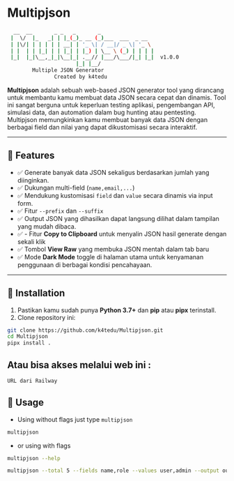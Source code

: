 # Multipjson
```bash
  __  __       _ _   _       _                  
 |  \/  |_   _| | |_(_)_ __ (_)___  ___  _ __   
 | |\/| | | | | | __| | '_ \| / __|/ _ \| '_ \  
 | |  | | |_| | | |_| | |_) | \__ \ (_) | | | | 
 |_|  |_|\__,_|_|\__|_| .__// |___/\___/|_| |_|  v1.0.0
                      |_| |__/                  
	    Multiple JSON Generator
               Created by k4tedu
```

**Multipjson** adalah sebuah web-based JSON generator tool yang dirancang untuk membantu kamu membuat data JSON secara cepat dan dinamis. Tool ini sangat berguna untuk keperluan testing aplikasi, pengembangan API, simulasi data, dan automation dalam bug hunting atau pentesting. Multipjson memungkinkan kamu membuat banyak data JSON dengan berbagai field dan nilai yang dapat dikustomisasi secara interaktif.

---

## 🚀 Features

- ✅ Generate banyak data JSON sekaligus berdasarkan jumlah yang diinginkan.
- ✅ Dukungan multi-field (`name,email,...`)
- ✅ Mendukung kustomisasi `field` dan `value` secara dinamis via input form.
- ✅ Fitur `--prefix` dan `--suffix`
- ✅ Output JSON yang dihasilkan dapat langsung dilihat dalam tampilan yang mudah dibaca.
- ✅ - Fitur **Copy to Clipboard** untuk menyalin JSON hasil generate dengan sekali klik
- ✅ Tombol **View Raw** yang membuka JSON mentah dalam tab baru
- ✅ Mode **Dark Mode** toggle di halaman utama untuk kenyamanan penggunaan di berbagai kondisi pencahayaan.

---

## 🔧 Installation
1. Pastikan kamu sudah punya **Python 3.7+** dan **pip** atau **pipx** terinstall.
2. Clone repository ini:
```bash
git clone https://github.com/k4tedu/Multipjson.git
cd Multipjson
pipx install .
```

## Atau bisa akses melalui web ini :
```bash
URL dari Railway
```

## 🚀 Usage

- Using without flags just type `multipjson`
```bash
multipjson
```
- or using with flags
```bash
multipjson --help

multipjson --total 5 --fields name,role --values user,admin --output output.txt
```
